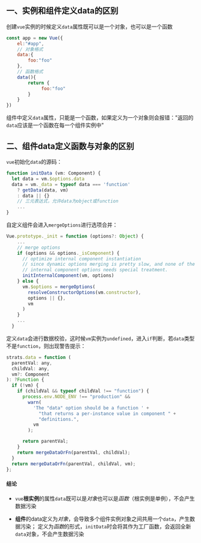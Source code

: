 ## 一、实例和组件定义data的区别
创建`vue`实例的时候定义`data`属性既可以是一个对象，也可以是一个函数
```js
const app = new Vue({
    el:"#app",
    // 对象格式
    data:{
        foo:"foo"
    },
    // 函数格式
    data(){
        return {
             foo:"foo"
        }
    }
})
```

组件中定义`data`属性，只能是一个函数，如果定义为一个对象则会报错："返回的`data`应该是一个函数在每一个组件实例中"

## 二、组件data定义函数与对象的区别

`vue`初始化`data`的源码：
```js
function initData (vm: Component) {
  let data = vm.$options.data
  data = vm._data = typeof data === 'function'
    ? getData(data, vm)
    : data || {}
    // 三元表达式，允许data为object或function
    ...
}
```

自定义组件会进入`mergeOptions`进行选项合并：
```js
Vue.prototype._init = function (options?: Object) {
    ...
    // merge options
    if (options && options._isComponent) {
      // optimize internal component instantiation
      // since dynamic options merging is pretty slow, and none of the
      // internal component options needs special treatment.
      initInternalComponent(vm, options)
    } else {
      vm.$options = mergeOptions(
        resolveConstructorOptions(vm.constructor),
        options || {},
        vm
      )
    }
    ...
  }
```

定义`data`会进行数据校验，这时候`vm`实例为`undefined`，进入`if`判断，若`data`类型不是`function`，则出现警告提示：
```js
strats.data = function (
  parentVal: any,
  childVal: any,
  vm?: Component
): ?Function {
  if (!vm) {
    if (childVal && typeof childVal !== "function") {
      process.env.NODE_ENV !== "production" &&
        warn(
          'The "data" option should be a function ' +
            "that returns a per-instance value in component " +
            "definitions.",
          vm
        );

      return parentVal;
    }
    return mergeDataOrFn(parentVal, childVal);
  }
  return mergeDataOrFn(parentVal, childVal, vm);
};
```

#### 结论
- `vue`**根实例**的属性`data`既可以是*对象*也可以是*函数*（根实例是单例），不会产生数据污染

- **组件**的data定义为*对象*，会导致多个组件实例对象之间共用一个`data`，产生数据污染；
   定义为*函数*的形式，`initData`时会将其作为工厂函数，会返回全新`data`对象，不会产生数据污染